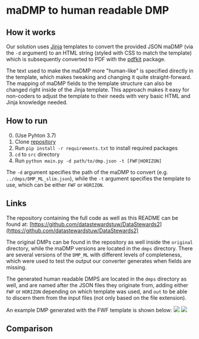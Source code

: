 # maDMP to human readable DMP

## How it works
Our solution uses [Jinja](http://jinja.pocoo.org/docs/2.10/) templates to convert the provided JSON maDMP (via the `-d` argument) to an HTML string (styled with CSS to match the template) which is subsequently converted to PDF with the [pdfkit](https://pypi.org/project/pdfkit/) package.

The text used to make the maDMP more "human-like" is specified directly in the template, which makes tweaking and changing it quite straight-forward. The mapping of maDMP fields to the template structure can also be changed right inside of the Jinja template. This approach makes it easy for non-coders to adjust the template to their needs with very basic HTML and Jinja knowledge needed. 

## How to run
0. (Use Pyhton 3.7)
1. Clone [repository](https://github.com/datastewardstuw/DataStewards2)
2. Run `pip install -r requirements.txt` to install required packages
3. `cd` to `src` directory
4. Run `python main.py -d path/to/dmp.json -t [FWF|HORIZON]`

The `-d` argument specifies the path of the maDMP to convert (e.g. `../dmps/DMP_ML_slim.json`), while the `-t` argument specifies the template to use, which can be either `FWF` or `HORIZON`.

## Links 
The repository containing the full code as well as this README can be found at: [https://github.com/datastewardstuw/DataStewards2](https://github.com/datastewardstuw/DataStewards2)

The original DMPs can be found in the repository as well inside the `original` directory, while the maDMP versions are located in the `dmps` directory. There are several versions of the `DMP_ML` with different levels of completeness, which were used to test the output our converter generates when fields are missing.

The generated human readable DMPS are located in the `dmps` directory as well, and are named after the JSON files they originate from, adding either `FWF` or `HORIZON` depending on which template was used, and `out` to be able to discern them from the input files (not only based on the file extension).

An example DMP generated with the FWF template is shown below:
![](https://i.imgur.com/1LKMvkE.png)
![](./img/fwf.png)

## Comparison